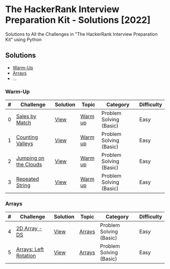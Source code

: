 # The HackerRank Interview Preparation Kit - Solutions [2022]
Solutions to All the Challenges in "The HackerRank Interview Preparation Kit" using Python

## Solutions

- [Warm-Up](#warm-up)
- [Arrays](#arrays)
- ...

### Warm-Up

| #   | Challenge | Solution | Topic | Category | Difficulty |
| --- | ---       | ---      | ---   | ---      | ---        |
| 0  | [Sales by Match](https://www.hackerrank.com/challenges/sock-merchant/problem?h_l=interview&isFullScreen=false&playlist_slugs%5B%5D%5B%5D=interview-preparation-kit&playlist_slugs%5B%5D%5B%5D=warmup)   | [View](https://github.com/naumanaarif/hackerrank-solutions-python/blob/main/warmup_challenges/sales_by_match.py) | [Warm up](https://www.hackerrank.com/interview/interview-preparation-kit/warmup/challenges) | Problem Solving (Basic) | Easy       |
| 1  | [Counting Valleys](https://www.hackerrank.com/challenges/counting-valleys/problem?h_l=interview&isFullScreen=false&playlist_slugs%5B%5D=interview-preparation-kit&playlist_slugs%5B%5D=warmup) | [View](https://github.com/naumanaarif/hackerrank-solutions-python/blob/main/warmup_challenges/counting_valleys.py) | [Warm up](https://www.hackerrank.com/interview/interview-preparation-kit/warmup/challenges) | Problem Solving (Basic) | Easy       |
| 2  | [Jumping on the Clouds](https://www.hackerrank.com/challenges/jumping-on-the-clouds/problem?h_l=interview&isFullScreen=false&playlist_slugs%5B%5D%5B%5D=interview-preparation-kit&playlist_slugs%5B%5D%5B%5D=warmup) | [View](https://github.com/naumanaarif/hackerrank-solutions-python/blob/main/warmup_challenges/jumping_on_the_clouds.py) | [Warm up](https://www.hackerrank.com/interview/interview-preparation-kit/warmup/challenges) | Problem Solving (Basic) | Easy       |
| 3  | [Repeated String](https://www.hackerrank.com/challenges/sock-merchant/problem?h_l=interview&isFullScreen=false&playlist_slugs%5B%5D%5B%5D=interview-preparation-kit&playlist_slugs%5B%5D%5B%5D=warmup) | [View](https://github.com/naumanaarif/hackerrank-solutions-python/blob/main/warmup_challenges/sales_by_match.py) | [Warm up](https://www.hackerrank.com/interview/interview-preparation-kit/warmup/challenges) | Problem Solving (Basic) | Easy       |

### Arrays

| #   | Challenge | Solution | Topic | Category | Difficulty |
| --- | ---       | ---      | ---   | ---      | ---        |
| 4  | [2D Array - DS](https://www.hackerrank.com/challenges/2d-array/problem?h_l=interview&isFullScreen=false&playlist_slugs%5B%5D%5B%5D=interview-preparation-kit&playlist_slugs%5B%5D%5B%5D=arrays) | [View](https://github.com/naumanaarif/hackerrank-solutions-python/blob/main/arrays/2d_array_ds.py) | [Arrays](https://www.hackerrank.com/interview/interview-preparation-kit/arrays/challenges) | Problem Solving (Basic) | Easy       |
| 5  | [Arrays: Left Rotation](https://www.hackerrank.com/challenges/ctci-array-left-rotation/problem?h_l=interview&isFullScreen=false&playlist_slugs%5B%5D%5B%5D=interview-preparation-kit&playlist_slugs%5B%5D%5B%5D=arrays) | [View](https://github.com/naumanaarif/hackerrank-solutions-python/blob/main/arrays/left_rotation.py) | [Arrays](https://www.hackerrank.com/interview/interview-preparation-kit/arrays/challenges) | Problem Solving (Basic) | Easy       |
